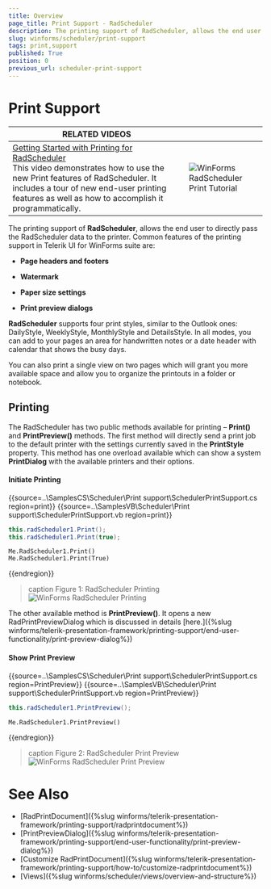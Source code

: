 ```yaml
---
title: Overview
page_title: Print Support - RadScheduler
description: The printing support of RadScheduler, allows the end user to directly pass the RadScheduler data to the printer.
slug: winforms/scheduler/print-support
tags: print,support
published: True
position: 0
previous_url: scheduler-print-support
---
```


# Print Support

| RELATED VIDEOS |  |
| ------ | ------ |
|[Getting Started with Printing for RadScheduler](https://www.telerik.com/videos/getting-started-with-printing-for-winforms-radscheduler)<br>This video demonstrates how to use the new Print features of RadScheduler. It includes a tour of new end-user printing features as well as how to accomplish it programmatically.|![WinForms RadScheduler Print Tutorial](images/scheduler-print-support003.png)|

The printing support of __RadScheduler__, allows the end user to directly pass the RadScheduler data to the printer. Common features of the printing support in Telerik UI for WinForms suite are:

* __Page headers and footers__

* __Watermark__

* __Paper size settings__

* __Print preview dialogs__

__RadScheduler__ supports four print styles, similar to the Outlook ones: DailyStyle, WeeklyStyle, MonthlyStyle and DetailsStyle. In all modes, you can add to your pages an area for handwritten notes or a date header with calendar that shows the busy days.      

You can also print a single view on two pages which will grant you more available space and allow you to organize the printouts in a folder or notebook.      

## Printing

The RadScheduler has two public methods available for printing – __Print()__ and __PrintPreview()__ methods. The first method will directly send a print job to the default printer with the settings currently saved in the __PrintStyle__  property. This method has one overload available which can show a system __PrintDialog__ with the available printers and their options.

#### Initiate Printing

{{source=..\SamplesCS\Scheduler\Print support\SchedulerPrintSupport.cs region=print}} 
{{source=..\SamplesVB\Scheduler\Print support\SchedulerPrintSupport.vb region=print}} 

````C#
this.radScheduler1.Print();
this.radScheduler1.Print(true);

````
````VB.NET
Me.RadScheduler1.Print()
Me.RadScheduler1.Print(True)

````

{{endregion}} 

>caption Figure 1: RadScheduler Printing
![WinForms RadScheduler Printing](images/scheduler-print-support001.png)

The other available method is __PrintPreview()__. It opens a new RadPrintPreviewDialog which is discussed in details [here.]({%slug winforms/telerik-presentation-framework/printing-support/end-user-functionality/print-preview-dialog%})

#### Show Print Preview

{{source=..\SamplesCS\Scheduler\Print support\SchedulerPrintSupport.cs region=PrintPreview}} 
{{source=..\SamplesVB\Scheduler\Print support\SchedulerPrintSupport.vb region=PrintPreview}} 

````C#
this.radScheduler1.PrintPreview();

````
````VB.NET
Me.RadScheduler1.PrintPreview()

````

{{endregion}} 

>caption Figure 2: RadScheduler Print Preview
![WinForms RadScheduler Print Preview](images/scheduler-print-support002.png)

# See Also

* [RadPrintDocument]({%slug winforms/telerik-presentation-framework/printing-support/radprintdocument%})
* [PrintPreviewDialog]({%slug winforms/telerik-presentation-framework/printing-support/end-user-functionality/print-preview-dialog%})
* [Customize RadPrintDocument]({%slug winforms/telerik-presentation-framework/printing-support/how-to/customize-radprintdocument%})
* [Views]({%slug winforms/scheduler/views/overview-and-structure%})
